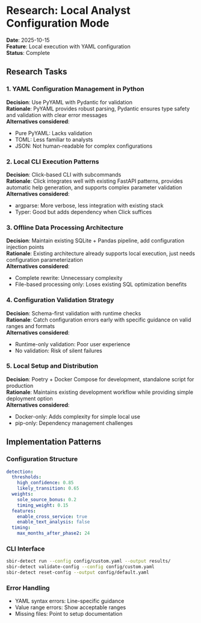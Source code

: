 # Research: Local Analyst Configuration Mode

**Date**: 2025-10-15  
**Feature**: Local execution with YAML configuration  
**Status**: Complete

## Research Tasks

### 1. YAML Configuration Management in Python

**Decision**: Use PyYAML with Pydantic for validation  
**Rationale**: PyYAML provides robust parsing, Pydantic ensures type safety and validation with clear error messages  
**Alternatives considered**: 
- Pure PyYAML: Lacks validation
- TOML: Less familiar to analysts
- JSON: Not human-readable for complex configurations

### 2. Local CLI Execution Patterns

**Decision**: Click-based CLI with subcommands  
**Rationale**: Click integrates well with existing FastAPI patterns, provides automatic help generation, and supports complex parameter validation  
**Alternatives considered**:
- argparse: More verbose, less integration with existing stack
- Typer: Good but adds dependency when Click suffices

### 3. Offline Data Processing Architecture

**Decision**: Maintain existing SQLite + Pandas pipeline, add configuration injection points  
**Rationale**: Existing architecture already supports local execution, just needs configuration parameterization  
**Alternatives considered**:
- Complete rewrite: Unnecessary complexity
- File-based processing only: Loses existing SQL optimization benefits

### 4. Configuration Validation Strategy

**Decision**: Schema-first validation with runtime checks  
**Rationale**: Catch configuration errors early with specific guidance on valid ranges and formats  
**Alternatives considered**:
- Runtime-only validation: Poor user experience
- No validation: Risk of silent failures

### 5. Local Setup and Distribution

**Decision**: Poetry + Docker Compose for development, standalone script for production  
**Rationale**: Maintains existing development workflow while providing simple deployment option  
**Alternatives considered**:
- Docker-only: Adds complexity for simple local use
- pip-only: Dependency management challenges

## Implementation Patterns

### Configuration Structure
```yaml
detection:
  thresholds:
    high_confidence: 0.85
    likely_transition: 0.65
  weights:
    sole_source_bonus: 0.2
    timing_weight: 0.15
  features:
    enable_cross_service: true
    enable_text_analysis: false
  timing:
    max_months_after_phase2: 24
```

### CLI Interface
```bash
sbir-detect run --config config/custom.yaml --output results/
sbir-detect validate-config --config config/custom.yaml
sbir-detect reset-config --output config/default.yaml
```

### Error Handling
- YAML syntax errors: Line-specific guidance
- Value range errors: Show acceptable ranges
- Missing files: Point to setup documentation
